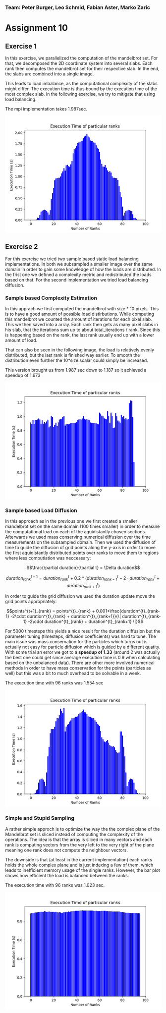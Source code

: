 ### Team: Peter Burger, Leo Schmid, Fabian Aster, Marko Zaric
# Assignment 10

## Exercise 1

In this exercise, we parallelized the computation of the mandelbrot set. For that, we decomposed the 2D coordinate system into several slabs. Each rank then computes the mandelbrot set for their respective slab. In the end, the slabs are combined into a single image.

This leads to load imbalance, as the computational complexity of the slabs might differ. The execution time is thus bound by the execution time of the most complex slab. In the following exercise, we try to mitigate that using load balancing.

The mpi implementation takes 1.987sec.

![Execution time on the ranks](ExecTimeNaive.png)

## Exercise 2

For this exercise we tried two sample based static load balancing implementations. In both we subsampled a smaller image over the same domain in order to gain some knowledge of how the loads are distributed. In the frist one we defined a complexity metric and redistributed the loads based on that. For the second implementation we tried load balancing diffusion. 

### Sample based Complexity Estimation

In this apprach we first computed the mandelbrot with size * 10 pixels.
This is to have a good amount of possible load distirbutions.
While computing this mandelbrot we counted the amount of iterations for each pixel slab.
This we then saved into a array.
Each rank then gets as many pixel slabs in his slab, that the iterations sum up to about total_iterations / rank.
Since this is happening based on the rank, the last rank usually end up with a lower amount of load.

That can also be seen in the following image, the load is relatively evenly distributed, but the last rank is finished way earlier.
To smooth the distribution even further the 10*size scalar could simply be increased.

This version brought us from 1.987 sec down to 1.187 so it achieved a speedup of 1.673

![Execution time on the ranks](ExecTimeSingleRanks.png)

### Sample based Load Diffusion

In this approach as in the previous one we first created a smaller mandelbrot set on the same domain (100 times smaller) in order to measure the computational load on each of the aquidistantly chosen sections. Afterwards we used mass conserving numerical diffusion over the time measurements on the subsampled domain. Then we used the diffusion of time to guide the diffusion of grid points along the y-axis in order to move the first aquidistantly distributed points over ranks to move them to regions where less computiation was neccessary: 


$$\frac{\partial duration}{\partial t} = \Delta duration$$ 

$$duration^{t+1}_{rank} = duration^{t}_{rank} + 0.2*(duration^{t}_{rank-1} -2\cdot duration^{t}_{rank} + duration^{t}_{rank+1})$$ 

In order to guide the grid diffusion we used the duration update move the grid points appropriately:

$$points^{t+1}_{rank} = points^{t}_{rank} + 0.001*\frac{duration^{t}_{rank-1} -2\cdot duration^{t}_{rank} + duration^{t}_{rank+1}}{\| duration^{t}_{rank-1} -2\cdot duration^{t}_{rank} + duration^{t}_{rank+1} \|}$$

For 5000 timesteps this yields a nice result for the duration diffusion but the parameter tuning (timesteps, diffusion coefficients) was hard to tune. The main issue was mass conservation for the particles which turns out is actually not easy for particle diffusion which is guided by a different quatity. With some trial an error we got to a **speedup of 1.33** (around 2 was actually the best one could get since average execution time is 0.9 when calculating based on the unbalanced data). There are other more involved numerical methods in order to have mass conservation for the points (particles as well) but this was a bit to much overhead to be solvable in a week.  

The execution time with 96 ranks was 1.554 sec

![Benchmarks](ExecTimeSingleRanksDiffusion.png)


### Simple and Stupid Sampling

A rather simple approch is to optimize the way the the complex plane of the Mandelbrot set is sliced instead of computing the complexity of the operations. The idea is that the array is sliced in many vectors and each rank is computing vectors from the very left to the very right of the plane meaning one rank does not compute the neighbour vectors. 

The downside is that (at least in the current implementation) each ranks holds the whole complex plane and is just indexing a few of them, which leads to inefficient memory usage of the single ranks. However, the bar plot shows how efficient the load is balanced between the ranks.

The execution time with 96 ranks was 1.023 sec. 

![Benchmarks](ExecTimeSingleRanksSimple.png)